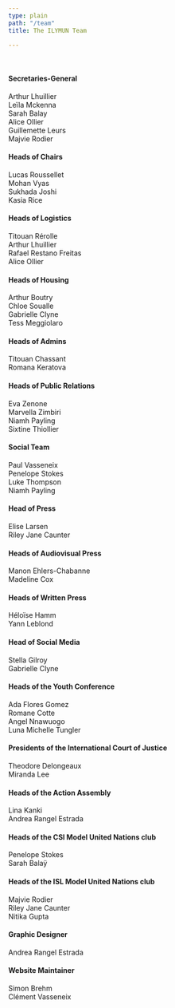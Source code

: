 ```yaml
---
type: plain
path: "/team"
title: The ILYMUN Team

---
```

<br/>

#### Secretaries-General
Arthur Lhuillier <br>
Leïla Mckenna <br>
Sarah Balay <br>
Alice Ollier <br>
Guillemette Leurs <br>
Majvie Rodier <br>

#### Heads of Chairs
Lucas Roussellet <br>
Mohan Vyas <br>
Sukhada Joshi <br>
Kasia Rice <br>

#### Heads of Logistics
Titouan Rérolle <br>
Arthur Lhuillier <br>
Rafael Restano Freitas <br>
Alice Ollier <br>

#### Heads of Housing
Arthur Boutry <br>
Chloe Soualle <br>
Gabrielle Clyne  <br>
Tess Meggiolaro <br>

#### Heads of Admins
Titouan Chassant <br>
Romana Keratova  <br>

#### Heads of Public Relations
Eva Zenone <br>
Marvella Zimbiri <br>
Niamh Payling <br>
Sixtine Thiollier <br>

#### Social Team
Paul Vasseneix <br>
Penelope Stokes <br>
Luke Thompson <br>
Niamh Payling <br>

#### Head of Press
Elise Larsen <br>
Riley Jane Caunter <br>

#### Heads of Audiovisual Press <br>
Manon Ehlers-Chabanne <br>
Madeline Cox <br>

#### Heads of Written Press
Héloïse Hamm <br>
Yann Leblond <br>

#### Head of Social Media
Stella Gilroy <br>
Gabrielle Clyne <br>

#### Heads of the Youth Conference
Ada Flores Gomez <br>
Romane Cotte <br>
Angel Nnawuogo <br>
Luna Michelle Tungler <br>

#### Presidents of the International Court of Justice
Theodore Delongeaux <br>
Miranda Lee <br>

#### Heads of the Action Assembly
Lina Kanki <br>
Andrea Rangel Estrada <br>

#### Heads of the CSI Model United Nations club
Penelope Stokes <br>
Sarah Balaÿ <br>

#### Heads of the ISL Model United Nations club
Majvie Rodier <br>
Riley Jane Caunter <br>
Nitika Gupta  <br>

#### Graphic Designer
Andrea Rangel Estrada <br>

#### Website Maintainer
Simon Brehm <br>
Clément Vasseneix
